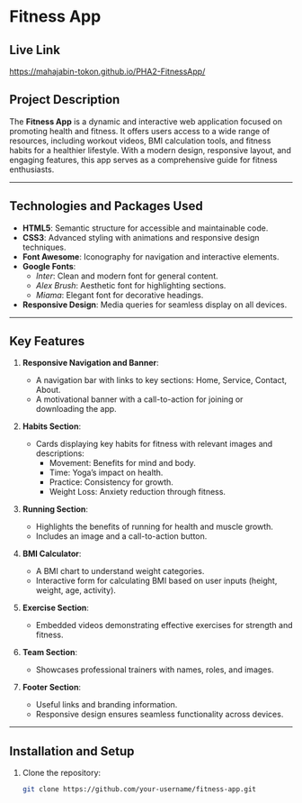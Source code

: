# Fitness App

## Live Link
https://mahajabin-tokon.github.io/PHA2-FitnessApp/

## Project Description

The **Fitness App** is a dynamic and interactive web application focused on promoting health and fitness. It offers users access to a wide range of resources, including workout videos, BMI calculation tools, and fitness habits for a healthier lifestyle. With a modern design, responsive layout, and engaging features, this app serves as a comprehensive guide for fitness enthusiasts.

---

## Technologies and Packages Used

- **HTML5**: Semantic structure for accessible and maintainable code.
- **CSS3**: Advanced styling with animations and responsive design techniques.
- **Font Awesome**: Iconography for navigation and interactive elements.
- **Google Fonts**:
  - *Inter*: Clean and modern font for general content.
  - *Alex Brush*: Aesthetic font for highlighting sections.
  - *Miama*: Elegant font for decorative headings.
- **Responsive Design**: Media queries for seamless display on all devices.

---

## Key Features

1. **Responsive Navigation and Banner**:
   - A navigation bar with links to key sections: Home, Service, Contact, About.
   - A motivational banner with a call-to-action for joining or downloading the app.

2. **Habits Section**:
   - Cards displaying key habits for fitness with relevant images and descriptions:
     - Movement: Benefits for mind and body.
     - Time: Yoga’s impact on health.
     - Practice: Consistency for growth.
     - Weight Loss: Anxiety reduction through fitness.

3. **Running Section**:
   - Highlights the benefits of running for health and muscle growth.
   - Includes an image and a call-to-action button.

4. **BMI Calculator**:
   - A BMI chart to understand weight categories.
   - Interactive form for calculating BMI based on user inputs (height, weight, age, activity).

5. **Exercise Section**:
   - Embedded videos demonstrating effective exercises for strength and fitness.

6. **Team Section**:
   - Showcases professional trainers with names, roles, and images.

7. **Footer Section**:
   - Useful links and branding information.
   - Responsive design ensures seamless functionality across devices.

---

## Installation and Setup

1. Clone the repository:
   ```bash
   git clone https://github.com/your-username/fitness-app.git
